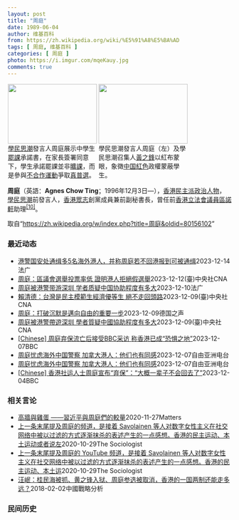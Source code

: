 ```yaml
---
layout: post
title: "周庭"
date: 1989-06-04
author: 维基百科
from: https://zh.wikipedia.org/wiki/%E5%91%A8%E5%BA%AD
tags: [ 周庭, 维基百科 ]
categories: [ 周庭 ]
photo: https://i.imgur.com/mqeKauy.jpg
comments: true
---
```

<div class="mw-content-ltr mw-parser-output" lang="zh" dir="ltr">
<style data-mw-deduplicate="TemplateStyles:r70089473/mw-parser-output/.tmulti">.mw-parser-output .tmulti .thumbinner{display:flex;flex-direction:column}.mw-parser-output .tmulti .trow{display:flex;flex-direction:row;clear:left;flex-wrap:wrap;width:100%;box-sizing:border-box}.mw-parser-output .tmulti .tsingle{margin:1px;float:left}.mw-parser-output .tmulti .theader{clear:both;font-weight:bold;text-align:center;align-self:center;background-color:transparent;width:100%}.mw-parser-output .tmulti .thumbcaption{background-color:transparent}.mw-parser-output .tmulti .text-align-left{text-align:left}.mw-parser-output .tmulti .text-align-right{text-align:right}.mw-parser-output .tmulti .text-align-center{text-align:center}@media all and (max-width:720px){.mw-parser-output .tmulti .thumbinner{width:100%!important;box-sizing:border-box;max-width:none!important;align-items:center}.mw-parser-output .tmulti .trow{justify-content:center}.mw-parser-output .tmulti .tsingle{float:none!important;max-width:100%!important;box-sizing:border-box;text-align:center}.mw-parser-output .tmulti .tsingle .thumbcaption{text-align:left}.mw-parser-output .tmulti .trow>.thumbcaption{text-align:center}}</style><div class="thumb tmulti tright"><div class="thumbinner" style="width:408px;max-width:408px"><div class="trow"><div class="tsingle" style="width:202px;max-width:202px"><div class="thumbimage"><span typeof="mw:File"><a href="/wiki/File:%E9%A6%99%E6%B8%AF%E5%AD%B8%E6%B0%91%E6%80%9D%E6%BD%AE%E5%AE%A3%E4%BD%88926%E4%B8%AD%E5%AD%B8%E7%94%9F%E7%BD%B7%E8%AA%B2%E5%AE%89%E6%8E%92_(2).jpg" class="mw-file-description"><img alt="" src="//upload.wikimedia.org/wikipedia/commons/thumb/f/f4/%E9%A6%99%E6%B8%AF%E5%AD%B8%E6%B0%91%E6%80%9D%E6%BD%AE%E5%AE%A3%E4%BD%88926%E4%B8%AD%E5%AD%B8%E7%94%9F%E7%BD%B7%E8%AA%B2%E5%AE%89%E6%8E%92_%282%29.jpg/200px-%E9%A6%99%E6%B8%AF%E5%AD%B8%E6%B0%91%E6%80%9D%E6%BD%AE%E5%AE%A3%E4%BD%88926%E4%B8%AD%E5%AD%B8%E7%94%9F%E7%BD%B7%E8%AA%B2%E5%AE%89%E6%8E%92_%282%29.jpg" decoding="async" width="200" height="134" class="mw-file-element" srcset="//upload.wikimedia.org/wikipedia/commons/thumb/f/f4/%E9%A6%99%E6%B8%AF%E5%AD%B8%E6%B0%91%E6%80%9D%E6%BD%AE%E5%AE%A3%E4%BD%88926%E4%B8%AD%E5%AD%B8%E7%94%9F%E7%BD%B7%E8%AA%B2%E5%AE%89%E6%8E%92_%282%29.jpg/300px-%E9%A6%99%E6%B8%AF%E5%AD%B8%E6%B0%91%E6%80%9D%E6%BD%AE%E5%AE%A3%E4%BD%88926%E4%B8%AD%E5%AD%B8%E7%94%9F%E7%BD%B7%E8%AA%B2%E5%AE%89%E6%8E%92_%282%29.jpg 1.5x, //upload.wikimedia.org/wikipedia/commons/thumb/f/f4/%E9%A6%99%E6%B8%AF%E5%AD%B8%E6%B0%91%E6%80%9D%E6%BD%AE%E5%AE%A3%E4%BD%88926%E4%B8%AD%E5%AD%B8%E7%94%9F%E7%BD%B7%E8%AA%B2%E5%AE%89%E6%8E%92_%282%29.jpg/400px-%E9%A6%99%E6%B8%AF%E5%AD%B8%E6%B0%91%E6%80%9D%E6%BD%AE%E5%AE%A3%E4%BD%88926%E4%B8%AD%E5%AD%B8%E7%94%9F%E7%BD%B7%E8%AA%B2%E5%AE%89%E6%8E%92_%282%29.jpg 2x" data-file-width="1936" data-file-height="1296"></a></span></div><div class="thumbcaption"><a href="/wiki/%E5%AD%B8%E6%B0%91%E6%80%9D%E6%BD%AE" title="學民思潮">學民思潮</a>發言人周庭展示中學生<a href="/wiki/%E7%BD%B7%E8%AA%B2" title="罷課">罷課</a>承諾書，在家長簽署同意下，學生承諾罷課並非<a href="/wiki/%E6%97%B7%E8%AF%BE" class="mw-disambig" title="旷课">曠課</a>，而是參與<a href="/wiki/%E4%B8%8D%E5%90%88%E4%BD%9C%E9%81%8B%E5%8B%95" title="不合作運動">不合作運動</a>爭取<a href="/wiki/%E7%9C%9F%E6%99%AE%E9%81%B8" title="真普選">真普選</a>。</div></div><div class="tsingle" style="width:202px;max-width:202px"><div class="thumbimage"><span typeof="mw:File"><a href="/wiki/File:%E9%A6%99%E6%B8%AF%E5%AD%B8%E6%B0%91%E6%80%9D%E6%BD%AE%E5%AE%A3%E4%BD%88926%E4%B8%AD%E5%AD%B8%E7%94%9F%E7%BD%B7%E8%AA%B2%E5%AE%89%E6%8E%92_(6).jpg" class="mw-file-description"><img alt="" src="//upload.wikimedia.org/wikipedia/commons/thumb/a/ab/%E9%A6%99%E6%B8%AF%E5%AD%B8%E6%B0%91%E6%80%9D%E6%BD%AE%E5%AE%A3%E4%BD%88926%E4%B8%AD%E5%AD%B8%E7%94%9F%E7%BD%B7%E8%AA%B2%E5%AE%89%E6%8E%92_%286%29.jpg/200px-%E9%A6%99%E6%B8%AF%E5%AD%B8%E6%B0%91%E6%80%9D%E6%BD%AE%E5%AE%A3%E4%BD%88926%E4%B8%AD%E5%AD%B8%E7%94%9F%E7%BD%B7%E8%AA%B2%E5%AE%89%E6%8E%92_%286%29.jpg" decoding="async" width="200" height="134" class="mw-file-element" srcset="//upload.wikimedia.org/wikipedia/commons/thumb/a/ab/%E9%A6%99%E6%B8%AF%E5%AD%B8%E6%B0%91%E6%80%9D%E6%BD%AE%E5%AE%A3%E4%BD%88926%E4%B8%AD%E5%AD%B8%E7%94%9F%E7%BD%B7%E8%AA%B2%E5%AE%89%E6%8E%92_%286%29.jpg/300px-%E9%A6%99%E6%B8%AF%E5%AD%B8%E6%B0%91%E6%80%9D%E6%BD%AE%E5%AE%A3%E4%BD%88926%E4%B8%AD%E5%AD%B8%E7%94%9F%E7%BD%B7%E8%AA%B2%E5%AE%89%E6%8E%92_%286%29.jpg 1.5x, //upload.wikimedia.org/wikipedia/commons/thumb/a/ab/%E9%A6%99%E6%B8%AF%E5%AD%B8%E6%B0%91%E6%80%9D%E6%BD%AE%E5%AE%A3%E4%BD%88926%E4%B8%AD%E5%AD%B8%E7%94%9F%E7%BD%B7%E8%AA%B2%E5%AE%89%E6%8E%92_%286%29.jpg/400px-%E9%A6%99%E6%B8%AF%E5%AD%B8%E6%B0%91%E6%80%9D%E6%BD%AE%E5%AE%A3%E4%BD%88926%E4%B8%AD%E5%AD%B8%E7%94%9F%E7%BD%B7%E8%AA%B2%E5%AE%89%E6%8E%92_%286%29.jpg 2x" data-file-width="1936" data-file-height="1296"></a></span></div><div class="thumbcaption">學民思潮發言人周庭（左）及學民思潮召集人<a href="/wiki/%E9%BB%83%E4%B9%8B%E9%8B%92" title="黃之鋒">黃之鋒</a>以紅布蒙眼，象徵<a href="/wiki/%E4%B8%AD%E5%8D%8E%E4%BA%BA%E6%B0%91%E5%85%B1%E5%92%8C%E5%9B%BD" title="中华人民共和国">中国</a><a href="/wiki/%E7%B4%85%E8%89%B2" class="mw-redirect" title="紅色">紅色</a>政權蒙蔽學生。</div></div></div></div></div>
<p><b>周庭</b>（英語：<span lang="en"><b>Agnes Chow Ting</b></span>；1996年12月3日<span class="useeditintro" title="Template:BLP editintro">—</span>），<a href="/wiki/%E9%A6%99%E6%B8%AF" title="香港">香港</a><a href="/wiki/%E6%B0%91%E4%B8%BB%E6%B4%BE_(%E9%A6%99%E6%B8%AF)" title="民主派 (香港)">民主派</a><a href="/wiki/%E6%94%BF%E6%B2%BB%E4%BA%BA%E7%89%A9" title="政治人物">政治人物</a>，<a href="/wiki/%E5%AD%B8%E6%B0%91%E6%80%9D%E6%BD%AE" title="學民思潮">學民思潮</a>前發言人，<a href="/wiki/%E9%A6%99%E6%B8%AF%E7%9C%BE%E5%BF%97" title="香港眾志">香港眾志</a>創黨成員兼前副秘書長，曾任前<a href="/wiki/%E9%A6%99%E6%B8%AF%E7%AB%8B%E6%B3%95%E6%9C%83%E8%AD%B0%E5%93%A1" class="mw-redirect" title="香港立法會議員">香港立法會議員</a><a href="/wiki/%E5%8D%80%E8%AB%BE%E8%BB%92" title="區諾軒">區諾軒</a>助理<sup id="cite_ref-10" class="reference"><a href="#cite_note-10">[10]</a></sup>。
</p>
<meta property="mw:PageProp/toc">
</div><!--esi <esi:include src="/esitest-fa8a495983347898/content" /> --><noscript><img src="https://login.wikimedia.org/wiki/Special:CentralAutoLogin/start?type=1x1" alt="" width="1" height="1" style="border: none; position: absolute;"></noscript>
<div class="printfooter" data-nosnippet="">取自“<a dir="ltr" href="https://zh.wikipedia.org/w/index.php?title=周庭&amp;oldid=80156102">https://zh.wikipedia.org/w/index.php?title=周庭&amp;oldid=80156102</a>”</div><div id="recent-news"><h3>最近动态</h3><ul><li><a href="https://nodebe4.github.io/waimei/2023-12-14/%E6%B8%AF%E8%AD%A6%E5%9B%BD%E5%AE%89%E5%A4%84%E9%80%9A%E7%BC%89%E5%A4%9A5%E5%90%8D%E6%B5%B7%E5%A4%96%E6%B8%AF%E4%BA%BA-%E5%B9%B6%E7%A7%B0%E5%91%A8%E5%BA%AD%E8%8B%A5%E4%B8%8D%E5%9B%9E%E6%B8%AF%E6%8A%A5%E5%88%B0%E5%8F%AF%E8%A2%AB%E9%80%9A%E7%BC%89" title="港警国安处通缉多5名海外港人，并称周庭若不回港报到可被通缉—— 14/12/2023 - 16:48 香港警方国安处12月14日公布通缉多5名海外港人，被指分别涉嫌煽动颠覆国家政权、勾结外国势力...">港警国安处通缉多5名海外港人，并称周庭若不回港报到可被通缉</a><time>2023-12-14</time><a class="tag">法广</a></li>
<li><a href="https://nodebe4.github.io/waimei/2023-12-12/%E5%91%A8%E5%BA%AD-%E5%8D%80%E8%AD%B0%E6%9C%83%E9%81%B8%E8%88%89%E6%8A%95%E7%A5%A8%E7%8E%87%E4%BD%8E-%E8%AD%89%E6%98%8E%E6%B8%AF%E4%BA%BA%E6%8B%92%E7%B5%95%E5%81%87%E9%81%B8%E8%88%89" title="周庭：區議會選舉投票率低 證明港人拒絕假選舉—— （中央社台北12日電）香港日前舉行區議會選舉，在沒有泛民主派參加下，投票率27.54%是主權移交以來最低，前「香港眾志」核心成員周庭表示，香港公...">周庭：區議會選舉投票率低 證明港人拒絕假選舉</a><time>2023-12-12</time><a class="tag">(臺)中央社CNA</a></li>
<li><a href="https://nodebe4.github.io/waimei/2023-12-10/%E5%91%A8%E5%BA%AD%E8%A2%AB%E6%B8%AF%E8%AD%A6%E5%B8%A6%E6%B8%B8%E6%B7%B1%E5%9C%B3-%E5%AD%A6%E8%80%85%E8%B4%A8%E7%96%91%E4%B8%AD%E5%9B%BD%E5%8D%8F%E5%8A%A9%E7%A8%8B%E5%BA%A6%E6%9C%89%E5%A4%9A%E5%A4%A7" title="周庭被港警带游深圳 学者质疑中国协助程度有多大—— 10/12/2023 - 14:59 “香港众志”成员周庭披露曾被香港警务处国安处人员带往深圳“参观”，作为发还护照的条件。法律学者指出，香港...">周庭被港警带游深圳 学者质疑中国协助程度有多大</a><time>2023-12-10</time><a class="tag">法广</a></li>
<li><a href="https://nodebe4.github.io/waimei/2023-12-09/%E8%B3%B4%E6%B8%85%E5%BE%B7-%E5%8F%B0%E7%81%A3%E6%98%AF%E6%B0%91%E4%B8%BB%E6%A8%A1%E7%AF%84%E7%94%9F%E7%B6%93%E6%BF%9F%E5%84%AA%E7%AD%89%E7%94%9F-%E7%B5%95%E4%B8%8D%E8%B5%B0%E5%9B%9E%E9%A0%AD%E8%B7%AF" title="賴清德：台灣是民主模範生經濟優等生 絕不走回頭路—— （中央社記者賴于榛台北9日電）民進黨總統參選人賴清德今天說，如今香港民主不復存在、民眾生活受影響且經濟倒退，27歲的前眾志成員周庭更流亡海外...">賴清德：台灣是民主模範生經濟優等生 絕不走回頭路</a><time>2023-12-09</time><a class="tag">(臺)中央社CNA</a></li>
<li><a href="https://nodebe4.github.io/waimei/2023-12-09/%E5%91%A8%E5%BA%AD-%E6%89%93%E7%A0%B4%E6%B2%89%E9%BB%98%E6%98%AF%E9%82%81%E5%90%91%E8%87%AA%E7%94%B1%E7%9A%84%E9%87%8D%E8%A6%81%E4%B8%80%E6%AD%A5" title="周庭：打破沉默是邁向自由的重要一步—— Phoebe Kong2023-12-09T10:51:15.566Z 前香港眾志副秘書長、社運人士周庭宣佈流亡加拿大 （德國之聲中文網）12月3日踏入2...">周庭：打破沉默是邁向自由的重要一步</a><time>2023-12-09</time><a class="tag">德国之声</a></li>
<li><a href="https://nodebe4.github.io/waimei/2023-12-09/%E5%91%A8%E5%BA%AD%E8%A2%AB%E6%B8%AF%E8%AD%A6%E5%B8%B6%E9%81%8A%E6%B7%B1%E5%9C%B3-%E5%AD%B8%E8%80%85%E8%B3%AA%E7%96%91%E4%B8%AD%E5%9C%8B%E5%8D%94%E5%8A%A9%E7%A8%8B%E5%BA%A6%E6%9C%89%E5%A4%9A%E5%A4%A7" title="周庭被港警帶遊深圳 學者質疑中國協助程度有多大—— 圖為周庭2019年6月在東京呼籲國際社會要求港府撤銷送中條例，並寫下「希望香港和日本都有真民主」。（中央社檔案照片） （中央社台北9日電）「香...">周庭被港警帶遊深圳 學者質疑中國協助程度有多大</a><time>2023-12-09</time><a class="tag">(臺)中央社CNA</a></li>
<li><a href="https://nodebe4.github.io/waimei/2023-12-07/Chinese-%E5%91%A8%E5%BA%AD%E5%BC%83%E4%BF%9D%E6%B5%81%E4%BA%A1%E5%90%8E%E6%8E%A5%E5%8F%97BBC%E9%87%87%E8%AE%BF-%E7%A7%B0%E9%A6%99%E6%B8%AF%E5%B7%B2%E6%88%90-%E6%81%90%E6%83%A7%E4%B9%8B%E5%9C%B0" title="[Chinese] 周庭弃保流亡后接受BBC采访 称香港已成“恐惧之地”—— 周庭弃保流亡后接受BBC采访 称香港已成“恐惧之地” 黄思琪（Kelly Ng） BBC记者，发自新加坡 59 分钟...">[Chinese] 周庭弃保流亡后接受BBC采访 称香港已成“恐惧之地”</a><time>2023-12-07</time><a class="tag">BBC</a></li>
<li><a href="https://nodebe4.github.io/waimei/2023-12-07/%E5%91%A8%E5%BA%AD%E5%BF%A7%E8%99%91%E6%B5%B7%E5%A4%96%E4%B8%AD%E5%9B%BD%E8%AD%A6%E5%AF%9F-%E5%8A%A0%E6%8B%BF%E5%A4%A7%E6%B8%AF%E4%BA%BA-%E4%BB%96%E4%BB%AC%E4%B9%9F%E6%9C%89%E5%90%8C%E6%84%9F" title="周庭忧虑海外中国警察 加拿大港人：他们也有同感—— 加拿大香港人参与声援香港的民主活动时，总是戴着口罩面罩，想尽办法不曝光身分。 记者柳飞拍摄 流亡加拿大的前&quot;香港众志&quot;成员...">周庭忧虑海外中国警察 加拿大港人：他们也有同感</a><time>2023-12-07</time><a class="tag">自由亚洲电台</a></li>
<li><a href="https://nodebe4.github.io/waimei/2023-12-07/%E5%91%A8%E5%BA%AD%E5%BF%A7%E8%99%91%E6%B5%B7%E5%A4%96%E4%B8%AD%E5%9B%BD%E8%AD%A6%E5%AF%9F-%E5%8A%A0%E6%8B%BF%E5%A4%A7%E6%B8%AF%E4%BA%BA-%E4%BB%96%E4%BB%AC%E4%B9%9F%E6%9C%89%E5%90%8C%E6%84%9F" title="周庭忧虑海外中国警察 加拿大港人：他们也有同感—— 加拿大香港人参与声援香港的民主活动时，总是戴着口罩面罩，想尽办法不曝光身分。 记者柳飞拍摄 流亡加拿大的前&quot;香港众志&quot;成员...">周庭忧虑海外中国警察 加拿大港人：他们也有同感</a><time>2023-12-07</time><a class="tag">自由亚洲电台</a></li>
<li><a href="https://nodebe4.github.io/waimei/2023-12-04/Chinese-%E9%A6%99%E6%B8%AF%E7%A4%BE%E8%BF%90%E4%BA%BA%E5%A3%AB%E5%91%A8%E5%BA%AD%E5%AE%A3%E5%B8%83-%E5%BC%83%E4%BF%9D-%E5%A4%A7%E6%A6%82%E4%B8%80%E8%BE%88%E5%AD%90%E4%B8%8D%E4%BC%9A%E5%9B%9E%E5%8E%BB%E4%BA%86" title="[Chinese] 香港社运人士周庭宣布“弃保”：“大概一辈子不会回去了”—— 香港社运人士周庭宣布“弃保”：“大概一辈子不会回去了” 2023年12月4日 图像来源，Reuters 曾被香港国...">[Chinese] 香港社运人士周庭宣布“弃保”：“大概一辈子不会回去了”</a><time>2023-12-04</time><a class="tag">BBC</a></li>
</ul></div><div id="open-opinion"><h3>相关言论</h3><ul><li><a href="https://nodebe4.github.io/opinion/2020-11-27/%E9%AB%98%E7%89%86%E8%88%87%E9%9B%9E%E8%9B%8B-%E7%BF%92%E8%BF%91%E5%B9%B3%E8%88%87%E5%91%A8%E5%BA%AD%E5%80%91%E7%9A%84%E8%BC%83%E9%87%8F/" title="楊建利">高牆與雞蛋 ——習近平與周庭們的較量</a><time>2020-11-27</time><a class="tag">Matters</a></li>
<li><a href="https://nodebe4.github.io/opinion/2020-10-29/%E4%B8%8A%E4%B8%80%E6%9D%A1%E6%9C%AB%E5%B0%BE%E6%8F%90%E5%8F%8A%E5%91%A8%E5%BA%AD%E7%9A%84%E9%A2%91%E9%81%93-%E6%98%AF%E6%8E%A5%E7%9D%80-Savolainen-%E7%AD%89%E4%BA%BA%E5%AF%B9%E6%95%B0%E5%AD%97%E5%A5%B3%E6%80%A7%E4%B8%BB%E4%B9%89%E5%9C%A8%E7%A4%BE%E4%BA%A4%E7%BD%91%E7%BB%9C%E4%B8%AD%E8%A2%AB%E4%BB%A5%E8%BF%87%E6%BB%A4%E7%9A%84%E6%96%B9%E5%BC%8F/" title="The Sociologist">上一条末尾提及周庭的频道，是接着 Savolainen 等人对数字女性主义在社交网络中被以过滤的方式逐渐抹杀的表述产生的一点感想。香港的民主运动、本土运动或者说左</a><time>2020-10-29</time><a class="tag">The Sociologist</a></li>
<li><a href="https://nodebe4.github.io/opinion/2020-10-29/%E4%B8%8A%E4%B8%80%E6%9D%A1%E6%9C%AB%E5%B0%BE%E6%8F%90%E5%8F%8A%E5%91%A8%E5%BA%AD%E7%9A%84-YouTube-%E9%A2%91%E9%81%93-%E6%98%AF%E6%8E%A5%E7%9D%80-Savolainen-%E7%AD%89%E4%BA%BA%E5%AF%B9%E6%95%B0%E5%AD%97%E5%A5%B3%E6%80%A7%E4%B8%BB%E4%B9%89%E5%9C%A8%E7%A4%BE%E4%BA%A4%E7%BD%91/" title="The Sociologist">上一条末尾提及周庭的 YouTube 频道，是接着 Savolainen 等人对数字女性主义在社交网络中被以过滤的方式逐渐抹杀的表述产生的一点感想。香港的民主运动、本土运</a><time>2020-10-29</time><a class="tag">The Sociologist</a></li>
<li><a href="https://nodebe4.github.io/opinion/2018-02-02/%E6%B1%AA%E5%B2%B7-%E6%A1%82%E6%B0%91%E6%B5%B7%E8%A2%AB%E6%8A%93-%E9%BB%84%E4%B9%8B%E9%94%8B%E5%85%A5%E7%8B%B1-%E5%91%A8%E5%BA%AD%E5%8F%82%E9%80%89%E8%A2%AB%E5%8F%96%E6%B6%88-%E9%A6%99%E6%B8%AF%E7%9A%84%E4%B8%80%E5%9B%BD%E4%B8%A4%E5%88%B6%E8%BF%98%E8%83%BD%E8%B5%B0%E5%A4%9A%E8%BF%9C/" title="汪岷">汪岷：桂民海被抓、黄之锋入狱、周庭参选被取消，香港的一国两制还能走多远？</a><time>2018-02-02</time><a class="tag">中國戰略分析</a></li>
</ul></div><div id="mjls-record"><h3>民间历史</h3><ul></ul></div>